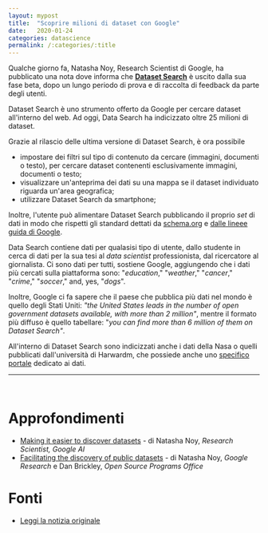 ```yaml
---
layout: mypost
title:  "Scoprire milioni di dataset con Google"
date:   2020-01-24
categories: datascience
permalink: /:categories/:title
---
```


Qualche giorno fa, Natasha Noy, Research Scientist di Google, ha pubblicato una nota dove informa che [**Dataset Search**][DataSearchLink] è uscito dalla sua fase beta, dopo un lungo periodo di prova e di raccolta di feedback da parte degli utenti.

Dataset Search è uno strumento offerto da Google per cercare dataset all'interno del web. Ad oggi, Data Search ha indicizzato oltre 25 milioni di dataset.

Grazie al rilascio delle ultima versione di Dataset Search, è ora possibile

- impostare dei filtri sul tipo di contenuto da cercare (immagini, documenti o testo), per cercare dataset contenenti esclusivamente immagini, documenti o testo;
- visualizzare un'anteprima dei dati su una mappa se il dataset individuato riguarda un'area geografica;
- utilizzare Dataset Search da smartphone;

Inoltre, l'utente può alimentare Dataset Search pubblicando il proprio _set_ di dati in modo che rispetti gli standard dettati da [schema.org][SchemaLink] e [dalle lineee guida di Google][GoogleGuideLink].

Data Search contiene dati per qualasisi tipo di utente, dallo studente in cerca di dati per la sua tesi al _data scientist_ professionista, dal ricercatore al giornalista. Ci sono dati per tutti, sostiene Google, aggiungendo che i dati più cercati sulla piattaforma sono: "_education_," "_weather_," "_cancer_," "_crime_," "_soccer_," and, yes, "_dogs_".

Inoltre, Google ci fa sapere che il paese che pubblica più dati nel mondo è quello degli Stati Uniti: _"the United States leads in the number of open government datasets available, with more than 2 million"_, mentre il formato più diffuso è quello tabellare: "_you can find more than 6 million of them on Dataset Search"_.

All'interno di Dataset Search sono indicizzati anche i dati della Nasa o quelli pubblicati dall'università di Harwardm, che possiede anche uno [specifico portale][DatiHarwardLink] dedicato ai dati.

<hr><br>

Approfondimenti
===============
- [Making it easier to discover datasets][DiscoverDatasetsLink] - di Natasha Noy, _Research Scientist, Google AI_
- [Facilitating the discovery of public datasets][FacilitatingLink] - di Natasha Noy, _Google Research_ e Dan Brickley, _Open Source Programs Office_


Fonti
======
- [Leggi la notizia originale][DataSearchNews]

[DatiHarwardLink]: https://dataverse.harvard.edu/
[DataSearchLink]: https://datasetsearch.research.google.com/
[DiscoverDatasetsLink]: https://www.blog.google/products/search/making-it-easier-discover-datasets/
[FacilitatingLink]: https://ai.googleblog.com/2017/01/facilitating-discovery-of-public.html
[SchemaLink]: http://schema.org/
[GoogleGuideLink]: https://developers.google.com/search/docs/data-types/dataset
[DataSearchNews]: https://blog-google.cdn.ampproject.org/c/s/blog.google/products/search/discovering-millions-datasets-web/amp/
